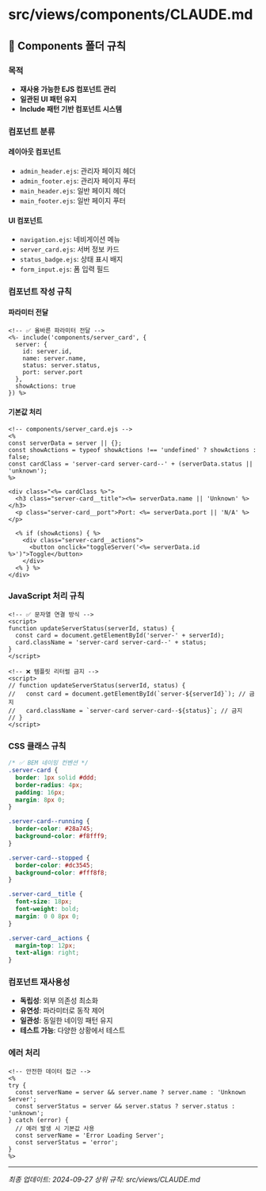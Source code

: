 # src/views/components/CLAUDE.md

## 🧩 Components 폴더 규칙

### 목적
- **재사용 가능한 EJS 컴포넌트 관리**
- **일관된 UI 패턴 유지**
- **Include 패턴 기반 컴포넌트 시스템**

### 컴포넌트 분류

#### 레이아웃 컴포넌트
- `admin_header.ejs`: 관리자 페이지 헤더
- `admin_footer.ejs`: 관리자 페이지 푸터
- `main_header.ejs`: 일반 페이지 헤더
- `main_footer.ejs`: 일반 페이지 푸터

#### UI 컴포넌트
- `navigation.ejs`: 네비게이션 메뉴
- `server_card.ejs`: 서버 정보 카드
- `status_badge.ejs`: 상태 표시 배지
- `form_input.ejs`: 폼 입력 필드

### 컴포넌트 작성 규칙

#### 파라미터 전달
```ejs
<!-- ✅ 올바른 파라미터 전달 -->
<%- include('components/server_card', {
  server: {
    id: server.id,
    name: server.name,
    status: server.status,
    port: server.port
  },
  showActions: true
}) %>
```

#### 기본값 처리
```ejs
<!-- components/server_card.ejs -->
<%
const serverData = server || {};
const showActions = typeof showActions !== 'undefined' ? showActions : false;
const cardClass = 'server-card server-card--' + (serverData.status || 'unknown');
%>

<div class="<%= cardClass %>">
  <h3 class="server-card__title"><%= serverData.name || 'Unknown' %></h3>
  <p class="server-card__port">Port: <%= serverData.port || 'N/A' %></p>

  <% if (showActions) { %>
    <div class="server-card__actions">
      <button onclick="toggleServer('<%= serverData.id %>')">Toggle</button>
    </div>
  <% } %>
</div>
```

### JavaScript 처리 규칙
```ejs
<!-- ✅ 문자열 연결 방식 -->
<script>
function updateServerStatus(serverId, status) {
  const card = document.getElementById('server-' + serverId);
  card.className = 'server-card server-card--' + status;
}
</script>

<!-- ❌ 템플릿 리터럴 금지 -->
<script>
// function updateServerStatus(serverId, status) {
//   const card = document.getElementById(`server-${serverId}`); // 금지
//   card.className = `server-card server-card--${status}`; // 금지
// }
</script>
```

### CSS 클래스 규칙
```css
/* ✅ BEM 네이밍 컨벤션 */
.server-card {
  border: 1px solid #ddd;
  border-radius: 4px;
  padding: 16px;
  margin: 8px 0;
}

.server-card--running {
  border-color: #28a745;
  background-color: #f8fff9;
}

.server-card--stopped {
  border-color: #dc3545;
  background-color: #fff8f8;
}

.server-card__title {
  font-size: 18px;
  font-weight: bold;
  margin: 0 0 8px 0;
}

.server-card__actions {
  margin-top: 12px;
  text-align: right;
}
```

### 컴포넌트 재사용성
- **독립성**: 외부 의존성 최소화
- **유연성**: 파라미터로 동작 제어
- **일관성**: 동일한 네이밍 패턴 유지
- **테스트 가능**: 다양한 상황에서 테스트

### 에러 처리
```ejs
<!-- 안전한 데이터 접근 -->
<%
try {
  const serverName = server && server.name ? server.name : 'Unknown Server';
  const serverStatus = server && server.status ? server.status : 'unknown';
} catch (error) {
  // 에러 발생 시 기본값 사용
  const serverName = 'Error Loading Server';
  const serverStatus = 'error';
}
%>
```

---
*최종 업데이트: 2024-09-27*
*상위 규칙: src/views/CLAUDE.md*